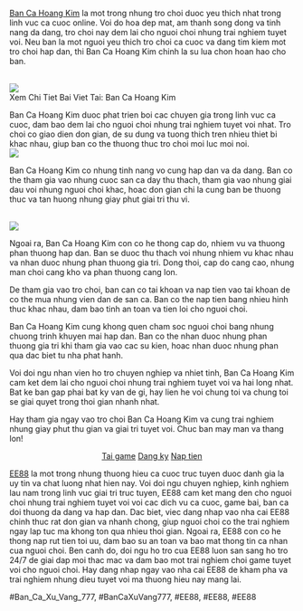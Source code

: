 <p><a href="https://ee88vn.wiki/ban-ca-hoang-kim/">Ban Ca Hoang Kim</a> la mot trong nhung tro choi duoc yeu thich nhat trong linh vuc ca cuoc online. Voi do hoa dep mat, am thanh song dong va tinh nang da dang, tro choi nay dem lai cho nguoi choi nhung trai nghiem tuyet voi. Neu ban la mot nguoi yeu thich tro choi ca cuoc va dang tim kiem mot tro choi hap dan, thi Ban Ca Hoang Kim chinh la su lua chon hoan hao cho ban.</p><br><img src="https://ee88vn.wiki/wp-content/uploads/2025/04/Ban-Ca-Hoang-Kim-Trai-Nghiem-Game-Ban-Ca-3D-Hap-Dan-Nhat.png"></br>
Xem Chi Tiet Bai Viet Tai: Ban Ca Hoang Kim<p>Ban Ca Hoang Kim duoc phat trien boi cac chuyen gia trong linh vuc ca cuoc, dam bao dem lai cho nguoi choi nhung trai nghiem tuyet voi nhat. Tro choi co giao dien don gian, de su dung va tuong thich tren nhieu thiet bi khac nhau, giup ban co the thuong thuc tro choi moi luc moi noi.<br><img src="https://ee88vn.wiki/wp-content/uploads/2025/04/Cach-choi-ban-ca-hoang-kim-hieu-qua-cho-nguoi-moi.png"></br><p>Ban Ca Hoang Kim co nhung tinh nang vo cung hap dan va da dang. Ban co the tham gia vao nhung cuoc san ca day thu thach, tham gia vao nhung giai dau voi nhung nguoi choi khac, hoac don gian chi la cung ban be thuong thuc va tan huong nhung giay phut giai tri thu vi.</p><br><img src="https://ee88vn.wiki/wp-content/uploads/2025/04/Cach-choi-ban-ca-hoang-kim-hieu-qua-cho-nguoi-moi.png"></br><p>Ngoai ra, Ban Ca Hoang Kim con co he thong cap do, nhiem vu va thuong phan thuong hap dan. Ban se duoc thu thach voi nhung nhiem vu khac nhau va nhan duoc nhung phan thuong gia tri. Dong thoi, cap do cang cao, nhung man choi cang kho va phan thuong cang lon.<p>De tham gia vao tro choi, ban can co tai khoan va nap tien vao tai khoan de co the mua nhung vien dan de san ca. Ban co the nap tien bang nhieu hinh thuc khac nhau, dam bao tinh an toan va tien loi cho nguoi choi.</p><p>Ban Ca Hoang Kim cung khong quen cham soc nguoi choi bang nhung chuong trinh khuyen mai hap dan. Ban co the nhan duoc nhung phan thuong gia tri khi tham gia vao cac su kien, hoac nhan duoc nhung phan qua dac biet tu nha phat hanh.<p>Voi doi ngu nhan vien ho tro chuyen nghiep va nhiet tinh, Ban Ca Hoang Kim cam ket dem lai cho nguoi choi nhung trai nghiem tuyet voi va hai long nhat. Bat ke ban gap phai bat ky van de gi, hay lien he voi chung toi va chung toi se giai quyet trong thoi gian nhanh nhat.</p><p>Hay tham gia ngay vao tro choi Ban Ca Hoang Kim va cung trai nghiem nhung giay phut thu gian va giai tri tuyet voi. Chuc ban may man va thang lon!</p><div style="text-align: center;">
<a class="btn btn-primary" href="#">Tai game</a>
<a class="btn btn-success" href="#">Dang ky</a>
<a class="btn btn-danger" href="#">Nap tien</a>
</div><p><a href="https://ee88vn.wiki/">EE88</a> la mot trong nhung thuong hieu ca cuoc truc tuyen duoc danh gia la uy tin va chat luong nhat hien nay. Voi doi ngu chuyen nghiep, kinh nghiem lau nam trong linh vuc giai tri truc tuyen, EE88 cam ket mang den cho nguoi choi nhung trai nghiem tuyet voi voi cac dich vu ca cuoc, game bai, ban ca doi thuong da dang va hap dan. Dac biet, viec dang nhap vao nha cai EE88 chinh thuc rat don gian va nhanh chong, giup nguoi choi co the trai nghiem ngay lap tuc ma khong ton qua nhieu thoi gian. Ngoai ra, EE88 con co he thong nap rut tien toi uu, dam bao su an toan va bao mat thong tin ca nhan cua nguoi choi. Ben canh do, doi ngu ho tro cua EE88 luon san sang ho tro 24/7 de giai dap moi thac mac va dam bao mot trai nghiem choi game tuyet voi cho nguoi choi. Hay dang nhap ngay vao nha cai EE88 de kham pha va trai nghiem nhung dieu tuyet voi ma thuong hieu nay mang lai.</p>
#Ban_Ca_Xu_Vang_777, #BanCaXuVang777, #EE88, #EE88, #EE88
